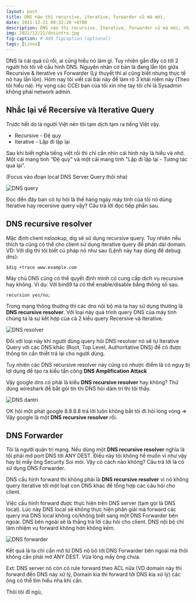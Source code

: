 ```yaml
---
layout: post
title: DNS nào thì recursive, iterative, forwarder cũ mà mới,
date: 2021-12-21 00:32:20 +0700
description: DNS nào thì recursive, Iterative, forwarder cũ mà mới, nhiều khi dùng mà cứ loạn lên dùng mà nhiều ông cứ bị lẫn. Hôm nay tôi tổng hợp tại đây để sau cấu hình DNS thì không bị loạn lên nữa.
img: 2021/12/21/dnsintro.jpg
fig-caption: # Add figcaption (optional)
tags: [Linux]
---
```


DNS là cái quá cũ rồi, ai cũng hiểu nó làm gì. Tuy nhiên gần đây có tới 2 người hỏi tôi về cấu hình DNS. Nguyên nhân cơ bản là đang lẫn lộn giữa Recursive  & Iterative vs Forwarder (Lý thuyết thì ai cũng biết nhưng thực tế nó hay lẫn lộn). Hôm nay tôi viết cái bài này để làm rõ 3 khái niệm này (Theo tôi hiểu ná). Hy vọng các CCEI bạn của tôi xin nhẹ tay tôi chỉ là Sysadmin không phải network admin.

## Nhắc lại về Recersive và Iterative Query

Trước hết do là người Việt nên tôi tạm dịch tạm ra tiếng Việt vậy.

- Recursive -  Đệ quy 
- Iterative -  Lặp đi lặp lại

Sau khi biết nghĩa tiếng việt rồi thì chỉ cần nhìn cái hình này là hiểu và nhớ. Một cái mang tính "Đệ quy" và một cái mang tính "Lặp đi lặp lại - Tương tác qua lại".

(Focus vào đoạn local DNS Server Query thôi nha)

![DNS query]( {{site.url}}/assets/img/2021/12/21/recersive_interactive.PNG)

Đọc đến đây bạn có tự hỏi là thế hàng ngày máy tính của tôi nó dùng Iterative hay recersive query vậy? Câu trả lời đọc tiếp phần sau.

## DNS recursive resolver

Mặc định client nslookup, dig sẽ sử dụng recursive query. Tuy nhiên nếu thích ta cũng có thể cho client sử dụng iterative query để phân dải domain. VD: Với dig thì tôi biết cú pháp nó như sau (Lệnh này hay dùng để debug dns):

```
$dig +trace www.example.com
```

Máy chủ DNS cũng có thể quyết định mình có cung cấp dịch vụ recursive hay không. Ví dụ: Với bind9 ta có thể enable/disable bằng thông số sau.

```
recursion yes/no;
```

Trong mạng thông thường thì các dns nội bộ mà ta hay sử dụng thường là **DNS recursive resolver**. Với loại này quá trình query DNS của máy tính chúng ta là sự kết hợp của cả 2 kiểu query Recersive và Iterative.

![DNS resolver]( {{site.url}}/assets/img/2021/12/21/resolver.PNG)

Đối với loại này khi người dùng query hỏi DNS resolver nó sẽ tự Iterative Query với các DNS khác (Root, Top Level, Authoritative DNS) để có được thông tin cần thiết trả lại cho người dùng.

Tuy nhiên các DNS recursive resolver này cũng có nhược điểm là có nguy bị lợi dụng để tạo ra kiểu tấn công **DNS Amplification Attack**

Vậy google dns có phải là kiểu **DNS recursive resolver** hay không? Thử dùng wireshark để bắt gói tin thì DNS hỏi dâm trí thì tôi thấy.

![DNS dantri]( {{site.url}}/assets/img/2021/12/21/dantri.PNG)

OK hỏi một phát google 8.8.8.8 trả lời luôn không bắt tôi đi hỏi lòng vòng => Vậy google là một **DNS recursive resolver** rồi.

## DNS Forwarder

Tôi là người quản trị mạng. Nếu dùng một **DNS recursive resolver** nghĩa là tôi phải mở port DNS tới ANY DEST. Điều này tôi không hề muốn vì như vậy hay bị mấy ông Security Soi mói. Vậy có cách nào không? Câu trả lời là có sử dụng DNS Forwarder.

DNS cấu hình forward thì không phải là **DNS recursive resolver** vì nó không query Iterative tới một loạt con DNS khác để tổng hợp các câu hỏi cho client.

Việc cấu hình forward được thực hiện trên DNS server (tạm gọi là DNS local). Lúc này DNS local sẽ không thực hiện phân giải mà forward các query mà DNS local không có/không biết sang một DNS Forwarder bên ngoài. DNS bên ngoài sẽ là thằng trả lời câu hỏi cho client. DNS nội bộ chỉ làm nhiệm vụ forward không hơn không kém. 

![DNS forwarder]( {{site.url}}/assets/img/2021/12/21/forward.PNG)

Kết quả là ta chỉ cần mở từ DNS nộ bộ tới DNS Forwarder bên ngoài mà thôi không cần phải mở ANY DEST. Vừa lòng mấy ông chưa.

Ext: DNS server nó còn có rule forward theo ACL nữa (VD domain này thì forward đến DNS này xử lý, Domain kia thì forward tới DNS kia xử lý) các ông có thể tìm hiểu nha khi cần.

Thôi tôi đi ngủ,